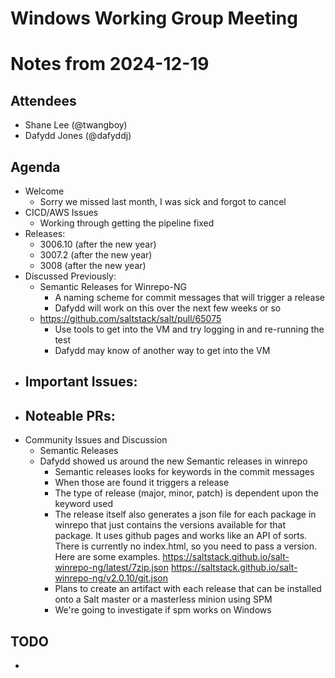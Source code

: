 # Windows Working Group Meeting
# Notes from 2024-12-19

## Attendees
- Shane Lee (@twangboy)
- Dafydd Jones (@dafyddj)

## Agenda
- Welcome
  - Sorry we missed last month, I was sick and forgot to cancel
- CICD/AWS Issues
  - Working through getting the pipeline fixed
- Releases:
  - 3006.10 (after the new  year)
  - 3007.2 (after the new year)
  - 3008 (after the new year)
- Discussed Previously:
  - Semantic Releases for Winrepo-NG
    - A naming scheme for commit messages that will trigger a release
    - Dafydd will work on this over the next few weeks or so
  - https://github.com/saltstack/salt/pull/65075
    - Use tools to get into the VM and try logging in and re-running the test
    - Dafydd may know of another way to get into the VM
- Important Issues:
  - 
- Noteable PRs:
  - 
- Community Issues and Discussion
  - Semantic Releases
  - Dafydd showed us around the new Semantic releases in winrepo
    - Semantic releases looks for keywords in the commit messages
    - When those are found it triggers a release
    - The type of release (major, minor, patch) is dependent upon the keyword used
    - The release itself also generates a json file for each package in winrepo
      that just contains the versions available for that package. It uses github
      pages and works like an API of sorts. There is currently no index.html, so
      you need to pass a version. Here are some examples.
      https://saltstack.github.io/salt-winrepo-ng/latest/7zip.json
      https://saltstack.github.io/salt-winrepo-ng/v2.0.10/git.json
    - Plans to create an artifact with each release that can be installed onto
      a Salt master or a masterless minion using SPM
    - We're going to investigate if spm works on Windows

## TODO
-